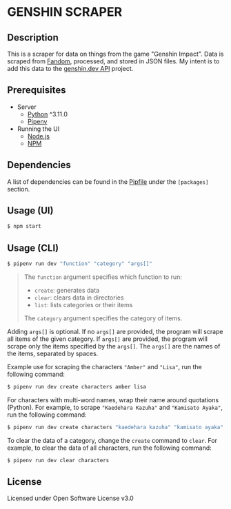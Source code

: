 # GENSHIN SCRAPER
## Description
This is a scraper for data on things from the game "Genshin Impact". Data is scraped from [Fandom](https://genshin-impact.fandom.com/wiki/Genshin_Impact_Wiki), processed, and stored in JSON files. My intent is to add this data to the [genshin.dev API](https://github.com/genshindev/api) project.

## Prerequisites
- Server
  - [Python](https://www.python.org/downloads/) ^3.11.0
  - [Pipenv](https://pypi.org/project/pipenv/)
- Running the UI
  - [Node.js](https://nodejs.org/en/download/)
  - [NPM](https://www.npmjs.com/get-npm)

## Dependencies
A list of dependencies can be found in the [Pipfile](Pipfile) under the `[packages]` section.

## Usage (UI)
```bash
$ npm start
```

## Usage (CLI)
```bash
$ pipenv run dev "function" "category" "args[]"
```

> The `function` argument specifies which function to run:
> - `create`: generates data
> - `clear`: clears data in directories
> - `list`: lists categories or their items
> 
> The `category` argument specifies the category of items.

Adding `args[]` is optional. If no `args[]` are provided, the program will scrape all items of the given category. If `args[]` are provided, the program will scrape only the items specified by the `args[]`. The `args[]` are the names of the items, separated by spaces.

Example use for scraping the characters `"Amber"` and `"Lisa"`, run the following command:

```bash
$ pipenv run dev create characters amber lisa
```

For characters with multi-word names, wrap their name around quotations (Python). For example, to scrape `"Kaedehara Kazuha"` and `"Kamisato Ayaka"`, run the following command:

```bash
$ pipenv run dev create characters "kaedehara kazuha" "kamisato ayaka"
```

To clear the data of a category, change the `create` command to `clear`. For example, to clear the data of all characters, run the following command:

```bash
$ pipenv run dev clear characters
```

## License
Licensed under Open Software License v3.0

